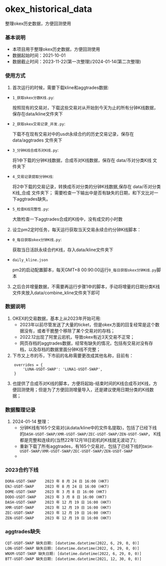 # okex_historical_data
整理okex历史数据，方便回测使用


### 基本说明
- 本项目用于整理okex历史数据，方便回测使用
- 数据起始时间：2021-10-01 
- 数据截止时间：2023-11-22(第一次整理)/2024-01-14(第二次整理)


### 使用方式
1. 首次运行的时候，需要下载kline和aggtrades数据:
- `1_获取okex分数K线.py`:

    按照现有的交易对，下载这些交易对从开始到今天为止的所有分钟K线数据，保存在data/kline文件夹下

- `2_获取okex交易记录_并发.py`:

    下载不在现有交易对中的usdt永续合约的历史交易记录，保存在 data/aggtrades 文件夹下

- `3_分钟K线合成币对K线.py`:
    
    将1中下载的分钟K线数据，合成币对K线数据，保存在 data/币对分类K线 文件夹下

- `4_交易记录提取分钟K线`:

    将2中下载的交易记录，转换成币对分类的分钟K线数据,保存在 data/币对分类K线_合成 文件夹下；
    需要检查一下输出中是否有缺失的日期，和下文比对一下aggtrades缺失。

- `5_检查K线完整性.py`:

    大致检查一下aggtrades合成的K线中，没有成交的小时数

2. 设立pm2定时任务，每天运行获取当天交易永续合约分钟K线脚本：
-   `0_每日获取okex分钟K线.py`:

    获取当日活跃永续合约K线，存入data/kline文件夹下
-   `daily_kline.json`

    pm2的启动配置脚本，每天GMT+8 00:90:00运行`0_每日获取okex分钟K线.py`脚本

3. 之后合并增量数据，不需要再运行步骤1中的脚本，手动将增量的日期分类K线文件夹放入data/combine_kline文件夹下即可


### 数据说明
1. OKEX的交易数据，基本上从2023年开始可用:
    - 2023年以前尽管发送了大量的ticket，但是okex方面的回复经常是这个数据没有，或者干脆整个移除了某个交易对的存档；
    - 2022.12出现了阿里云宕机，导致okex有近3天交易不正常；
    - 网页存档的aggtrades数据，经常有缺失的情况，包括有交易对没有存档，以及存档的数据里面分钟K线不完整；
2. 下市又上市的币，下市前的名称需要更改成其他名称，目前有：
```
    overrides = {
        'LUNA-USDT-SWAP': 'LUNA1-USDT-SWAP',
    }
```
3. 也提供了合成币对K线的脚本，方便将起始-结束时间的K线合成币对K线，方便回测使用；但是为了方便回测增量导入，还是建议使用日期分类的K线数据；


### 数据整理记录
1. 2024-01-14 整理：
    - 分钟K线有165个交易对(从data/kline中的文件名提取)，包括了已经下线的`DASH-USDT-SWAP/XMR-USDT-SWAP/ZEC-USDT-SWAP/ZEN-USDT-SWAP`， K线都是完整和连续的(当然22年12月18日宕机的K线就无波动了);
    - 重新下载了所有aggtrades，有165个交易对，包括了已经下线的`DASH-USDT-SWAP/XMR-USDT-SWAP/ZEC-USDT-SWAP/ZEN-USDT-SWAP`
    - 

### 2023合约下线
```
DORA-USDT-SWAP    2023 年 8 月 24 日 16:00 (HKT)
ENJ-USDT-SWAP     2023 年 8 月 24 日 16:00 (HKT)
DOME-USDT-SWAP    2023 年 3 月 8 日 16:00 (HKT)
DODO-USDT-SWAP    2023 年 3 月 8 日 16:00 (HKT)
DASH-USDT-SWAP    2023 年 12 月 19 日 16:00 (HKT)
XMR-USDT-SWAP     2023 年 12 月 19 日 16:00 (HKT)
ZEC-USDT-SWAP     2023 年 12 月 19 日 16:00 (HKT)
ZEN-USDT-SWAP     2023 年 12 月 19 日 16:00 (HKT)
```


### aggtrades缺失
```
CQT-USDT-SWAP 缺失日期: [datetime.datetime(2022, 6, 29, 0, 0)]
LON-USDT-SWAP 缺失日期: [datetime.datetime(2022, 6, 29, 0, 0)]
WNXM-USDT-SWAP 缺失日期: [datetime.datetime(2022, 6, 29, 0, 0)]
BTT-USDT-SWAP 缺失日期: [datetime.datetime(2021, 12, 30, 0, 0)]
```